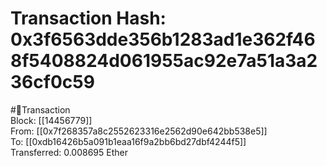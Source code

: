 
Transaction Hash: 0x3f6563dde356b1283ad1e362f468f5408824d061955ac92e7a51a3a236cf0c59
====================================================================================
  
#💸Transaction  
Block: [[14456779]]  
From: [[0x7f268357a8c2552623316e2562d90e642bb538e5]]  
To: [[0xdb16426b5a091b1eaa16f9a2bb6bd27dbf4244f5]]  
Transferred: 0.008695 Ether